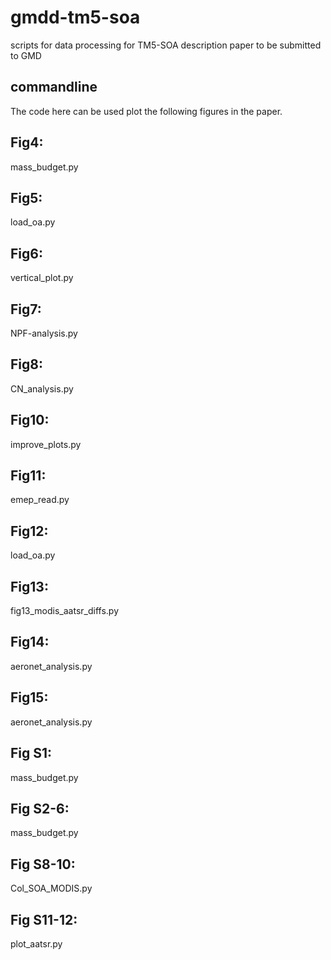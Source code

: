 # gmdd-tm5-soa
scripts for data processing for TM5-SOA description paper to be submitted to GMD

## commandline

The code here can be used plot the following figures in the paper.

## Fig4:
mass_budget.py

## Fig5:
load_oa.py

## Fig6:
vertical_plot.py

## Fig7:
NPF-analysis.py

## Fig8:
CN_analysis.py

## Fig10:
improve_plots.py

## Fig11:
emep_read.py

## Fig12:
load_oa.py

## Fig13:
fig13_modis_aatsr_diffs.py

## Fig14:
aeronet_analysis.py

## Fig15:
aeronet_analysis.py

## Fig S1:
mass_budget.py

## Fig S2-6:
mass_budget.py

## Fig S8-10:
Col_SOA_MODIS.py

## Fig S11-12:
plot_aatsr.py
